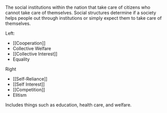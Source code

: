 The social institutions within the nation that take care of citizens who cannot take care of themselves. Social structures determine if a society helps people out through institutions or simply expect them to take care of themselves.

Left: 
- [[Cooperation]]
- Collective Welfare
- [[Collective Interest]]
- Equality

Right
- [[Self-Reliance]]
- [[Self Interest]]
- [[Competition]]
- Elitism

Includes things such as education, health care, and welfare.